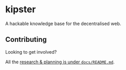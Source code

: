# kipster

A hackable knowledge base for the decentralised web.

## Contributing

Looking to get involved?

All the [research & planning is under `docs/README.md`](docs/README.md).
